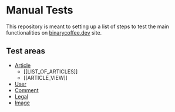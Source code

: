 # Manual Tests

This repository is meant to setting up a list of steps to test the main functionalities on [binarycoffee.dev](https://binarycoffee.dev) site.
## Test areas

- [Article](ARTICLE.md)
	- [[LIST_OF_ARTICLES]]
	- [[ARTICLE_VIEW]]
- [User](USER.md)
- [Comment](COMMENT.md)
- [Legal](LEGAL.md)
- [Image](IMAGE.md)
